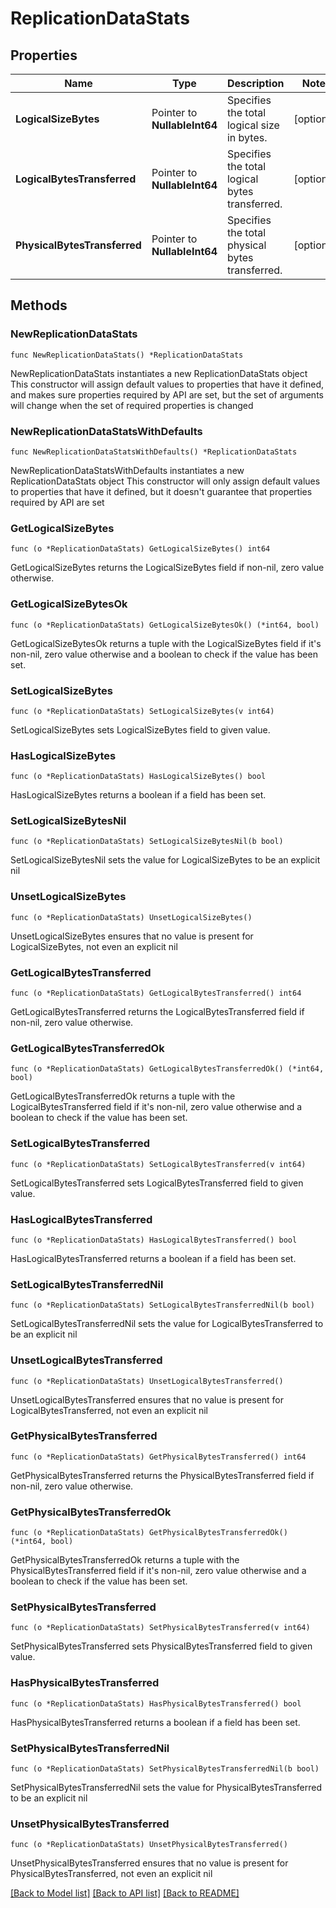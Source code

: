 # ReplicationDataStats

## Properties

Name | Type | Description | Notes
------------ | ------------- | ------------- | -------------
**LogicalSizeBytes** | Pointer to **NullableInt64** | Specifies the total logical size in bytes. | [optional] 
**LogicalBytesTransferred** | Pointer to **NullableInt64** | Specifies the total logical bytes transferred. | [optional] 
**PhysicalBytesTransferred** | Pointer to **NullableInt64** | Specifies the total physical bytes transferred. | [optional] 

## Methods

### NewReplicationDataStats

`func NewReplicationDataStats() *ReplicationDataStats`

NewReplicationDataStats instantiates a new ReplicationDataStats object
This constructor will assign default values to properties that have it defined,
and makes sure properties required by API are set, but the set of arguments
will change when the set of required properties is changed

### NewReplicationDataStatsWithDefaults

`func NewReplicationDataStatsWithDefaults() *ReplicationDataStats`

NewReplicationDataStatsWithDefaults instantiates a new ReplicationDataStats object
This constructor will only assign default values to properties that have it defined,
but it doesn't guarantee that properties required by API are set

### GetLogicalSizeBytes

`func (o *ReplicationDataStats) GetLogicalSizeBytes() int64`

GetLogicalSizeBytes returns the LogicalSizeBytes field if non-nil, zero value otherwise.

### GetLogicalSizeBytesOk

`func (o *ReplicationDataStats) GetLogicalSizeBytesOk() (*int64, bool)`

GetLogicalSizeBytesOk returns a tuple with the LogicalSizeBytes field if it's non-nil, zero value otherwise
and a boolean to check if the value has been set.

### SetLogicalSizeBytes

`func (o *ReplicationDataStats) SetLogicalSizeBytes(v int64)`

SetLogicalSizeBytes sets LogicalSizeBytes field to given value.

### HasLogicalSizeBytes

`func (o *ReplicationDataStats) HasLogicalSizeBytes() bool`

HasLogicalSizeBytes returns a boolean if a field has been set.

### SetLogicalSizeBytesNil

`func (o *ReplicationDataStats) SetLogicalSizeBytesNil(b bool)`

 SetLogicalSizeBytesNil sets the value for LogicalSizeBytes to be an explicit nil

### UnsetLogicalSizeBytes
`func (o *ReplicationDataStats) UnsetLogicalSizeBytes()`

UnsetLogicalSizeBytes ensures that no value is present for LogicalSizeBytes, not even an explicit nil
### GetLogicalBytesTransferred

`func (o *ReplicationDataStats) GetLogicalBytesTransferred() int64`

GetLogicalBytesTransferred returns the LogicalBytesTransferred field if non-nil, zero value otherwise.

### GetLogicalBytesTransferredOk

`func (o *ReplicationDataStats) GetLogicalBytesTransferredOk() (*int64, bool)`

GetLogicalBytesTransferredOk returns a tuple with the LogicalBytesTransferred field if it's non-nil, zero value otherwise
and a boolean to check if the value has been set.

### SetLogicalBytesTransferred

`func (o *ReplicationDataStats) SetLogicalBytesTransferred(v int64)`

SetLogicalBytesTransferred sets LogicalBytesTransferred field to given value.

### HasLogicalBytesTransferred

`func (o *ReplicationDataStats) HasLogicalBytesTransferred() bool`

HasLogicalBytesTransferred returns a boolean if a field has been set.

### SetLogicalBytesTransferredNil

`func (o *ReplicationDataStats) SetLogicalBytesTransferredNil(b bool)`

 SetLogicalBytesTransferredNil sets the value for LogicalBytesTransferred to be an explicit nil

### UnsetLogicalBytesTransferred
`func (o *ReplicationDataStats) UnsetLogicalBytesTransferred()`

UnsetLogicalBytesTransferred ensures that no value is present for LogicalBytesTransferred, not even an explicit nil
### GetPhysicalBytesTransferred

`func (o *ReplicationDataStats) GetPhysicalBytesTransferred() int64`

GetPhysicalBytesTransferred returns the PhysicalBytesTransferred field if non-nil, zero value otherwise.

### GetPhysicalBytesTransferredOk

`func (o *ReplicationDataStats) GetPhysicalBytesTransferredOk() (*int64, bool)`

GetPhysicalBytesTransferredOk returns a tuple with the PhysicalBytesTransferred field if it's non-nil, zero value otherwise
and a boolean to check if the value has been set.

### SetPhysicalBytesTransferred

`func (o *ReplicationDataStats) SetPhysicalBytesTransferred(v int64)`

SetPhysicalBytesTransferred sets PhysicalBytesTransferred field to given value.

### HasPhysicalBytesTransferred

`func (o *ReplicationDataStats) HasPhysicalBytesTransferred() bool`

HasPhysicalBytesTransferred returns a boolean if a field has been set.

### SetPhysicalBytesTransferredNil

`func (o *ReplicationDataStats) SetPhysicalBytesTransferredNil(b bool)`

 SetPhysicalBytesTransferredNil sets the value for PhysicalBytesTransferred to be an explicit nil

### UnsetPhysicalBytesTransferred
`func (o *ReplicationDataStats) UnsetPhysicalBytesTransferred()`

UnsetPhysicalBytesTransferred ensures that no value is present for PhysicalBytesTransferred, not even an explicit nil

[[Back to Model list]](../README.md#documentation-for-models) [[Back to API list]](../README.md#documentation-for-api-endpoints) [[Back to README]](../README.md)


